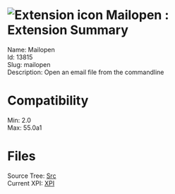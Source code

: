 # ![Extension icon](https://addons.thunderbird.net/static/img/addon-icons/default-64.png) Mailopen : Extension Summary

Name: Mailopen  
Id: 13815  
Slug: mailopen  
Description: Open an email file from the commandline
  

# Compatibility
Min: 2.0  
Max: 55.0a1  

# Files

Source Tree: [Src](C:/Dev/Thunderbird/ThunderKdB/xall/xOther/13815-mailopen/src)  
Current XPI: [XPI](C:/Dev/Thunderbird/ThunderKdB/xall/xOther/13815-mailopen/xpi)  



